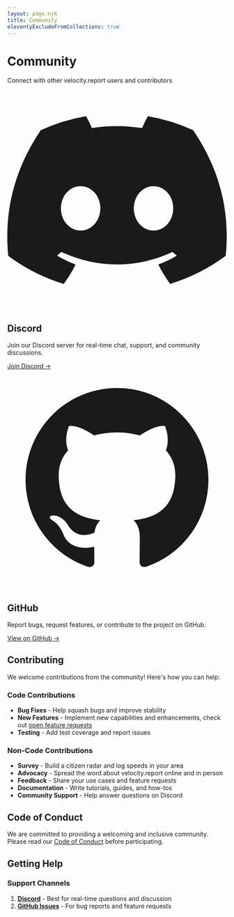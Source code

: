 ```yaml
---
layout: page.njk
title: Community
eleventyExcludeFromCollections: true
---
```


# Community

Connect with other velocity.report users and contributors

<div class="grid md:grid-cols-2 gap-8 mt-8">

<div class="bg-white rounded-lg shadow-lg p-8 border border-gray-200">
    <div class="flex items-center mb-4">
        <svg class="w-8 h-8 text-indigo-600 mr-3" fill="currentColor" viewBox="0 0 24 24">
            <path d="M20.317 4.37a19.791 19.791 0 0 0-4.885-1.515a.074.074 0 0 0-.079.037c-.21.375-.444.864-.608 1.25a18.27 18.27 0 0 0-5.487 0a12.64 12.64 0 0 0-.617-1.25a.077.077 0 0 0-.079-.037A19.736 19.736 0 0 0 3.677 4.37a.07.07 0 0 0-.032.027C.533 9.046-.32 13.58.099 18.057a.082.082 0 0 0 .031.057a19.9 19.9 0 0 0 5.993 3.03a.078.078 0 0 0 .084-.028a14.09 14.09 0 0 0 1.226-1.994a.076.076 0 0 0-.041-.106a13.107 13.107 0 0 1-1.872-.892a.077.077 0 0 1-.008-.128a10.2 10.2 0 0 0 .372-.292a.074.074 0 0 1 .077-.01c3.928 1.793 8.18 1.793 12.062 0a.074.074 0 0 1 .078.01c.12.098.246.198.373.292a.077.077 0 0 1-.006.127a12.299 12.299 0 0 1-1.873.892a.077.077 0 0 0-.041.107c.36.698.772 1.362 1.225 1.993a.076.076 0 0 0 .084.028a19.839 19.839 0 0 0 6.002-3.03a.077.077 0 0 0 .032-.054c.5-5.177-.838-9.674-3.549-13.66a.061.061 0 0 0-.031-.03zM8.02 15.33c-1.183 0-2.157-1.085-2.157-2.419c0-1.333.956-2.419 2.157-2.419c1.21 0 2.176 1.096 2.157 2.42c0 1.333-.956 2.418-2.157 2.418zm7.975 0c-1.183 0-2.157-1.085-2.157-2.419c0-1.333.955-2.419 2.157-2.419c1.21 0 2.176 1.096 2.157 2.42c0 1.333-.946 2.418-2.157 2.418z"/>
        </svg>
        <h2 class="text-2xl font-bold text-gray-900">Discord</h2>
    </div>
    <p class="text-gray-600 mb-6">
        Join our Discord server for real-time chat, support, and community discussions.
    </p>
    <a href="https://discord.gg/XXh6jXVFkt" target="_blank" rel="noopener noreferrer" class="inline-block bg-indigo-600 hover:bg-indigo-700 text-white font-semibold px-6 py-3 rounded-lg transition-colors">
        Join Discord →
    </a>
</div>

<div class="bg-white rounded-lg shadow-lg p-8 border border-gray-200">
    <div class="flex items-center mb-4">
        <svg class="w-8 h-8 text-gray-900 mr-3" fill="currentColor" viewBox="0 0 24 24">
            <path fill-rule="evenodd" d="M12 2C6.477 2 2 6.484 2 12.017c0 4.425 2.865 8.18 6.839 9.504.5.092.682-.217.682-.483 0-.237-.008-.868-.013-1.703-2.782.605-3.369-1.343-3.369-1.343-.454-1.158-1.11-1.466-1.11-1.466-.908-.62.069-.608.069-.608 1.003.07 1.531 1.032 1.531 1.032.892 1.53 2.341 1.088 2.91.832.092-.647.35-1.088.636-1.338-2.22-.253-4.555-1.113-4.555-4.951 0-1.093.39-1.988 1.029-2.688-.103-.253-.446-1.272.098-2.65 0 0 .84-.27 2.75 1.026A9.564 9.564 0 0112 6.844c.85.004 1.705.115 2.504.337 1.909-1.296 2.747-1.027 2.747-1.027.546 1.379.202 2.398.1 2.651.64.7 1.028 1.595 1.028 2.688 0 3.848-2.339 4.695-4.566 4.943.359.309.678.92.678 1.855 0 1.338-.012 2.419-.012 2.747 0 .268.18.58.688.482A10.019 10.019 0 0022 12.017C22 6.484 17.522 2 12 2z" clip-rule="evenodd"/>
        </svg>
        <h2 class="text-2xl font-bold text-gray-900">GitHub</h2>
    </div>
    <p class="text-gray-600 mb-6">
        Report bugs, request features, or contribute to the project on GitHub.
    </p>
    <a href="https://github.com/banshee-data/velocity.report" target="_blank" rel="noopener noreferrer" class="inline-block bg-gray-900 hover:bg-gray-800 text-white font-semibold px-6 py-3 rounded-lg transition-colors">
        View on GitHub →
    </a>
</div>

</div>

<div class="mt-12 prose max-w-none">

## Contributing

We welcome contributions from the community! Here's how you can help:

### Code Contributions

- **Bug Fixes** - Help squash bugs and improve stability
- **New Features** - Implement new capabilities and enhancements, check out [open feature requests](https://github.com/banshee-data/velocity.report/issues?q=is%3Aissue%20state%3Aopen%20type%3AFeature)
- **Testing** - Add test coverage and report issues

### Non-Code Contributions

- **Survey** - Build a citizen radar and log speeds in your area
- **Advocacy** - Spread the word about velocity.report online and in person
- **Feedback** - Share your use cases and feature requests
- **Documentation** - Write tutorials, guides, and how-tos
- **Community Support** - Help answer questions on Discord

## Code of Conduct

We are committed to providing a welcoming and inclusive community. Please read our [Code of Conduct](https://github.com/banshee-data/velocity.report/blob/main/CODE_OF_CONDUCT.md) before participating.

## Getting Help

### Support Channels

1. **[Discord](https://discord.gg/XXh6jXVFkt)** - Best for real-time questions and discussion
2. **[GitHub Issues](https://github.com/banshee-data/velocity.report/issues)** - For bug reports and feature requests

</div>
